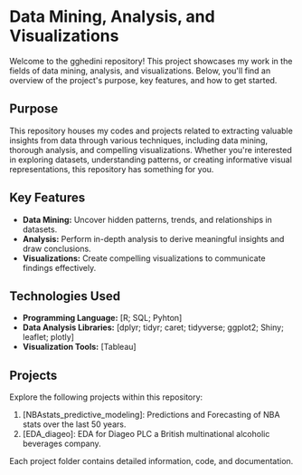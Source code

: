 # Data Mining, Analysis, and Visualizations

Welcome to the gghedini repository! This project showcases my work in the fields of data mining, analysis, and visualizations. Below, you'll find an overview of the project's purpose, key features, and how to get started.

## Purpose

This repository houses my codes and projects related to extracting valuable insights from data through various techniques, including data mining, thorough analysis, and compelling visualizations. Whether you're interested in exploring datasets, understanding patterns, or creating informative visual representations, this repository has something for you.

## Key Features

- **Data Mining:** Uncover hidden patterns, trends, and relationships in datasets.
- **Analysis:** Perform in-depth analysis to derive meaningful insights and draw conclusions.
- **Visualizations:** Create compelling visualizations to communicate findings effectively.

## Technologies Used

- **Programming Language:** [R; SQL; Pyhton]
- **Data Analysis Libraries:** [dplyr; tidyr; caret; tidyverse; ggplot2; Shiny; leaflet; plotly]
- **Visualization Tools:** [Tableau]

## Projects

Explore the following projects within this repository:

1. [NBAstats_predictive_modeling]: Predictions and Forecasting of NBA stats over the last 50 years.
2. [EDA_diageo]: EDA for Diageo PLC a British multinational alcoholic beverages company.

Each project folder contains detailed information, code, and documentation.
